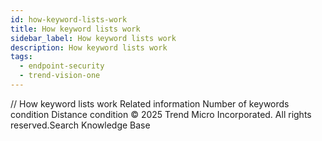 ```yaml
---
id: how-keyword-lists-work
title: How keyword lists work
sidebar_label: How keyword lists work
description: How keyword lists work
tags:
  - endpoint-security
  - trend-vision-one
---
```


/*<![CDATA[*/ $('#title').html($('meta[name=map-description]').attr('content')); /*]]>*/ How keyword lists work Related information Number of keywords condition Distance condition © 2025 Trend Micro Incorporated. All rights reserved.Search Knowledge Base